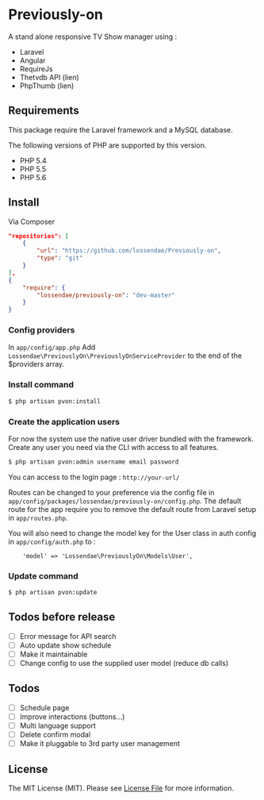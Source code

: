 Previously-on
=============

A stand alone responsive TV Show manager using :

* Laravel
* Angular
* RequireJs
* Thetvdb API (lien)
* PhpThumb (lien)

## Requirements

This package require the Laravel framework and a MySQL database.

The following versions of PHP are supported by this version.

* PHP 5.4
* PHP 5.5
* PHP 5.6

## Install

Via Composer

``` json
"repositories": [
    {
        "url": "https://github.com/lossendae/Previously-on",
        "type": "git"
    }
],
{
    "require": {
        "lossendae/previously-on": "dev-master"
    }
}
```

### Config providers

In `app/config/app.php`
Add `Lossendae\PreviouslyOn\PreviouslyOnServiceProvider` to the end of the $providers array.

### Install command

``` bash
$ php artisan pvon:install
```

### Create the application users

For now the system use the native user driver bundled with the framework.
Create any user you need via the CLI with access to all features.

``` bash
$ php artisan pvon:admin username email password
```

You can access to the login page : `http://your-url/`

Routes can be changed to your preference via the config file in `app/config/packages/lossendae/previously-on/config.php`.
The default route for the app require you to remove the default route from Laravel setup in `app/routes.php`.

You will also need to change the model key for the User class in auth config in `app/config/auth.php` to :

```
    'model' => 'Lossendae\PreviouslyOn\Models\User',
```

### Update command

``` bash
$ php artisan pvon:update
```

## Todos before release

- [ ] Error message for API search
- [ ] Auto update show schedule
- [ ] Make it maintainable
- [ ] Change config to use the supplied user model (reduce db calls)

## Todos

- [ ] Schedule page
- [ ] Improve interactions (buttons...)
- [ ] Multi language support
- [ ] Delete confirm modal
- [ ] Make it pluggable to 3rd party user management

## License

The MIT License (MIT). Please see [License File](https://github.com/thephpleague/fractal/blob/master/LICENSE) for more information.
